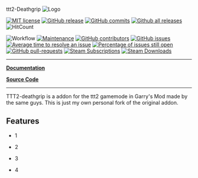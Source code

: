 ttt2-Deathgrip
![Logo](https://bundabrg.github.io/PortalNetwork/img/title.png)

[![MIT license](https://img.shields.io/badge/License-MIT-blue.svg)](https://lbesson.mit-license.org/)
[![GitHub release](https://img.shields.io/github/release/Pustekuchen98/ttt2-deathgrip)](https://GitHub.com/Pustekuchen98/ttt2-deathgrip/releases/)
[![GitHub commits](https://img.shields.io/github/commits-since/Pustekuchen98/ttt2-deathgrip/latest)](https://GitHub.com/Pustekuchen98/ttt2-deathgrip/commit/)
[![Github all releases](https://img.shields.io/github/downloads/Pustekuchen98/ttt2-deathgrip/total.svg)](https://GitHub.com/Pustekuchen98/ttt2-deathgrip/releases/)
![HitCount](http://hits.dwyl.com/Pustekuchen98/ttt2-deathgrip.svg)

![Workflow](https://github.com/Pustekuchen98/ttt2-deathgrip/workflows/build/badge.svg)
[![Maintenance](https://img.shields.io/badge/Maintained%3F-yes-green.svg)](https://GitHub.com/Pustekuchen98/ttt2-deathgrip/graphs/commit-activity)
[![GitHub contributors](https://img.shields.io/github/contributors/Pustekuchen98/ttt2-deathgrip)](https://GitHub.com/Pustekuchen98/ttt2-deathgrip/graphs/contributors/)
[![GitHub issues](https://img.shields.io/github/issues/Pustekuchen98/ttt2-deathgrip)](https://GitHub.com/Pustekuchen98/ttt2-deathgrip/issues/)
[![Average time to resolve an issue](http://isitmaintained.com/badge/resolution/Pustekuchen98/ttt2-deathgrip.svg)](http://isitmaintained.com/project/Pustekuchen98/ttt2-deathgrip "Average time to resolve an issue")
[![Percentage of issues still open](http://isitmaintained.com/badge/open/Pustekuchen98/ttt2-deathgrip.svg)](http://isitmaintained.com/project/Pustekuchen98/ttt2-deathgrip "Percentage of issues still open")
[![GitHub pull-requests](https://img.shields.io/github/issues-pr/Pustekuchen98/ttt2-deathgrip)](https://GitHub.com/Pustekuchen98/ttt2-deathgrip/pull/)
[![Steam Subscriptions](https://img.shields.io/steam/subscriptions/1687737761?color=000000&logo=steam&logoColor=ffffff&style=flat-square)](https://steamcommunity.com/sharedfiles/filedetails/?id=1687737761)
[![Steam Downloads](https://img.shields.io/steam/downloads/1687737761?color=000000&logo=steam&logoColor=ffffff&style=flat-square)](https://steamcommunity.com/sharedfiles/filedetails/?id=1687737761) 


---

[**Documentation**](https://Pustekuchen98.github.io/ttt2-deathgrip/)

[**Source Code**](https://github.com/Pustekuchen98/ttt2-deathgrip/)

---

TTT2-deathgrip is a addon for the ttt2 gamemode in Garry's Mod made by the same guys. This is just my own personal fork of the original addon.

## Features

* 1

* 2

* 3

* 4


